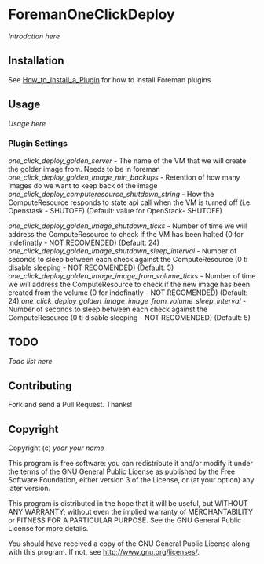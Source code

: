# ForemanOneClickDeploy

*Introdction here*

## Installation

See [How_to_Install_a_Plugin](http://projects.theforeman.org/projects/foreman/wiki/How_to_Install_a_Plugin)
for how to install Foreman plugins

## Usage

*Usage here*

### Plugin Settings
*one_click_deploy_golden_server* - The name of the VM that we will create the golder image from. Needs to be in foreman
*one_click_deploy_golden_image_min_backups* - Retention of how many images do we want to keep back of the image
*one_click_deploy_computeresource_shutdown_string* - How the ComputeResource responds to state api call when the VM is turned off (i.e: Openstask - SHUTOFF) (Default: value for OpenStack- SHUTOFF)    

*one_click_deploy_golden_image_shutdown_ticks* - Number of time we will address the ComputeResource to check if the VM has been halted (0 for indefinatly - NOT RECOMENDED) (Default: 24)
*one_click_deploy_golden_image_shutdown_sleep_interval* - Number of seconds to sleep between each check against the ComputeResource (0 ti disable sleeping - NOT RECOMENDED) (Default: 5)
*one_click_deploy_golden_image_image_from_volume_ticks* - Number of time we will address the ComputeResource to check if the new image has been created from the volume (0 for indefinatly - NOT RECOMENDED) (Default: 24)
*one_click_deploy_golden_image_image_from_volume_sleep_interval* - Number of seconds to sleep between each check against the ComputeResource (0 ti disable sleeping - NOT RECOMENDED) (Default: 5)

## TODO

*Todo list here*

## Contributing

Fork and send a Pull Request. Thanks!

## Copyright

Copyright (c) *year* *your name*

This program is free software: you can redistribute it and/or modify
it under the terms of the GNU General Public License as published by
the Free Software Foundation, either version 3 of the License, or
(at your option) any later version.

This program is distributed in the hope that it will be useful,
but WITHOUT ANY WARRANTY; without even the implied warranty of
MERCHANTABILITY or FITNESS FOR A PARTICULAR PURPOSE.  See the
GNU General Public License for more details.

You should have received a copy of the GNU General Public License
along with this program.  If not, see <http://www.gnu.org/licenses/>.

